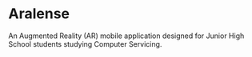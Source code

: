 # Aralense
 An Augmented Reality (AR) mobile application designed for Junior High School students studying Computer Servicing.

